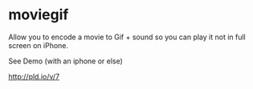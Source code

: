 moviegif
========


Allow you to encode a movie to Gif + sound so you can play it not in full screen on iPhone.

See Demo (with an iphone or else)

http://pld.io/v/7
